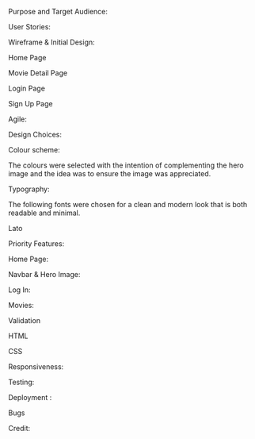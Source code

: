 Purpose and Target Audience:



User Stories:


Wireframe & Initial Design:

Home Page


Movie Detail Page


Login Page


Sign Up Page


Agile:




Design Choices:

Colour scheme:



The colours were selected with the intention of complementing the hero image and the idea was to ensure the image was appreciated.

Typography:

The following fonts were chosen for a clean and modern look that is both readable and minimal.

Lato


Priority Features:

Home Page:

Navbar & Hero Image:

Log In:



Movies:


Validation

HTML


CSS


Responsiveness:

Testing:


Deployment :



Bugs



Credit: